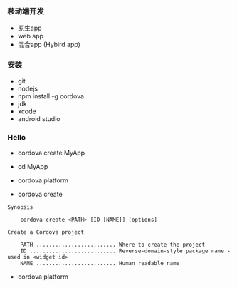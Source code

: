 



### 移动端开发
+ 原生app
+ web app
+ 混合app (Hybird app)


### 安装
+ git 
+ nodejs
+ npm install -g cordova
+ jdk
+ xcode
+ android studio

### Hello

+ cordova create MyApp
+ cd MyApp
+ cordova platform


+ cordova create 
```text
Synopsis

    cordova create <PATH> [ID [NAME]] [options]

Create a Cordova project

    PATH ......................... Where to create the project
    ID ........................... Reverse-domain-style package name - used in <widget id>
    NAME ......................... Human readable name
```

+ cordova platform